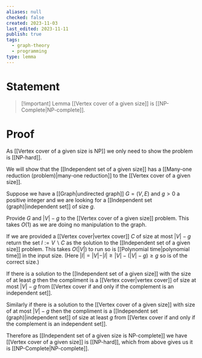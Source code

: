 ```yaml
---
aliases: null
checked: false
created: 2023-11-03
last_edited: 2023-11-11
publish: true
tags:
  - graph-theory
  - programming
type: lemma
---
```

# Statement

> [!important] Lemma
> [[Vertex cover of a given size]] is [[NP-Complete|NP-complete]].

# Proof

As [[Vertex cover of a given size is NP]] we only need to show the problem is [[NP-hard]].

We will show that the [[Independent set of a given size]] has a [[Many-one reduction (problem)|many-one reduction]] to the [[Vertex cover of a given size]].

Suppose we have a [[Graph|undirected graph]] $G = (V,E)$ and $g > 0$ a positive integer and we are looking for a [[Independent set (graph)|independent set]] of size $g$.

Provide $G$ and $\vert V \vert - g$ to the [[Vertex cover of a given size]] problem. This takes $O(1)$ as we are doing no manipulation to the graph.

If we are provided a [[Vertex cover|vertex cover]] $C$ of size at most $\vert V \vert - g$ return the set $I := V \backslash C$  as the solution to the [[Independent set of a given size]] problem. This takes $O(\vert V \vert)$ to run so is [[Polynomial time|polynomial time]] in the input size. (Here $\vert I \vert = \vert V \vert - \vert I \vert \geq \vert V \vert - (\vert V \vert - g) \geq g$ so is of the correct size.)

If there is a solution to the [[Independent set of a given size]] with the size of at least $g$ then the compliment is a [[Vertex cover|vertex cover]] of size at most $\vert V \vert - g$ from [[Vertex cover if and only if the complement is an independent set]].

Similarly if there is a solution to the [[Vertex cover of a given size]] with size of at most $\vert V \vert - g$ then the compliment is a [[Independent set (graph)|independent set]] of size at least $g$ from [[Vertex cover if and only if the complement is an independent set]].

Therefore as [[Independent set of a given size is NP-complete]] we have [[Vertex cover of a given size]] is [[NP-hard]], which from above gives us it is [[NP-Complete|NP-complete]].



